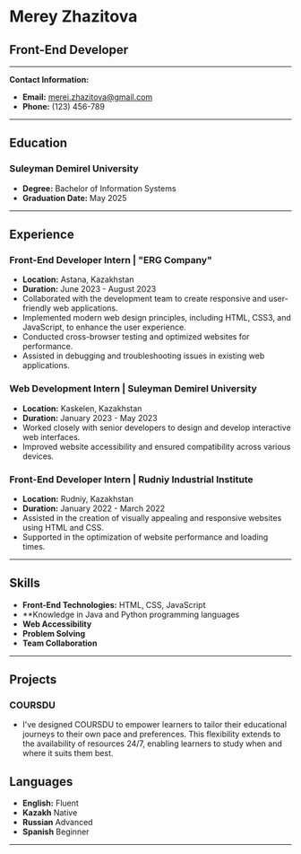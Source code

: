 # Merey Zhazitova
## Front-End Developer

---

**Contact Information:**
- **Email:** merei.zhazitova@gmail.com
- **Phone:** (123) 456-789

---

## Education

### Suleyman Demirel University
- **Degree:** Bachelor of Information Systems
- **Graduation Date:** May 2025

---

## Experience

### Front-End Developer Intern | "ERG Company"
- **Location:** Astana, Kazakhstan
- **Duration:** June 2023 - August 2023
- Collaborated with the development team to create responsive and user-friendly web applications.
- Implemented modern web design principles, including HTML, CSS3, and JavaScript, to enhance the user experience.
- Conducted cross-browser testing and optimized websites for performance.
- Assisted in debugging and troubleshooting issues in existing web applications.

### Web Development Intern | Suleyman Demirel University
- **Location:** Kaskelen, Kazakhstan
- **Duration:** January 2023 - May 2023
- Worked closely with senior developers to design and develop interactive web interfaces.
- Improved website accessibility and ensured compatibility across various devices.

### Front-End Developer Intern | Rudniy Industrial Institute
- **Location:** Rudniy, Kazakhstan
- **Duration:** January 2022 - March 2022
- Assisted in the creation of visually appealing and responsive websites using HTML and CSS.
- Supported in the optimization of website performance and loading times.

---

## Skills

- **Front-End Technologies:** HTML, CSS, JavaScript
- **Knowledge in Java and Python programming languages
- **Web Accessibility**
- **Problem Solving**
- **Team Collaboration**

---

## Projects

### COURSDU
- I've designed COURSDU to empower learners to tailor their educational journeys to their own pace and preferences.
 This flexibility extends to the availability of resources 24/7,
 enabling learners to study when and where it suits them best.


## Languages

- **English:** Fluent
- **Kazakh** Native
- **Russian** Advanced
- **Spanish** Beginner

---



